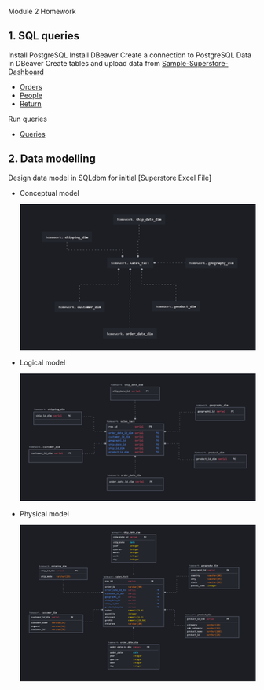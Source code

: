 Module 2 Homework
## 1. SQL queries
Install PostgreSQL
Install DBeaver
Create a connection to PostgreSQL Data in DBeaver
Create tables and upload data from [Sample-Superstore-Dashboard](https://github.com/Insomikk/datalearn/blob/main/DE-101/Module1/Sample%20-%20Superstore%20-%20Dashboard.xlsx)
- [Orders](https://github.com/Insomikk/datalearn/blob/main/DE-101/Module2/data_transform/SQL_data_questions/orders.sql)
- [People](https://github.com/Insomikk/datalearn/blob/main/DE-101/Module2/data_transform/SQL_data_questions/people.sql)
- [Return](https://github.com/Insomikk/datalearn/blob/main/DE-101/Module2/data_transform/SQL_data_questions/returns.sql)

Run queries
- [Queries](https://github.com/Insomikk/datalearn/blob/main/DE-101/Module2/data_transform/SQL_data_questions/questions.sql)

## 2. Data modelling
Design data model in SQLdbm for initial [Superstore Excel File]
- Conceptual model
  
  ![](https://github.com/Insomikk/datalearn/blob/main/DE-101/Module2/Conceptual%20model.png)
- Logical model
  
  ![](https://github.com/Insomikk/datalearn/blob/main/DE-101/Module2/Logical%20model.png)
- Physical model
  
  ![](https://github.com/Insomikk/datalearn/blob/main/DE-101/Module2/Physical%20model.png)
